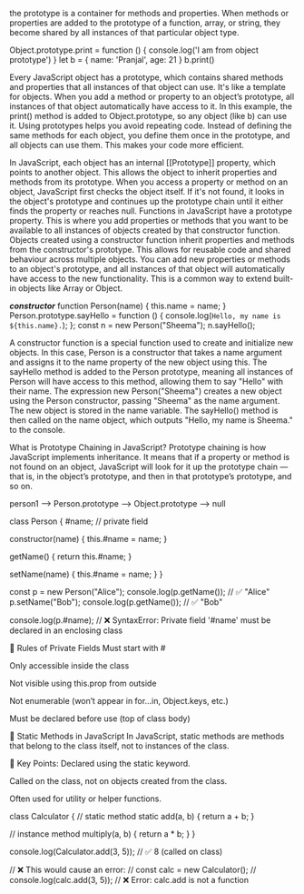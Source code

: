 the prototype is a container for methods and properties. When methods or properties are added to the prototype of a function, array, or string, they become shared by all instances of that particular object type. 

Object.prototype.print = function () {
    console.log('I am from object prototype')
}
let b = {
    name: 'Pranjal',
    age: 21
}
b.print()

Every JavaScript object has a prototype, which contains shared methods and properties that all instances of that object can use. It's like a template for objects.
When you add a method or property to an object’s prototype, all instances of that object automatically have access to it.
In this example, the print() method is added to Object.prototype, so any object (like b) can use it.
Using prototypes helps you avoid repeating code. Instead of defining the same methods for each object, you define them once in the prototype, and all objects can use them. This makes your code more efficient.

In JavaScript, each object has an internal [[Prototype]] property, which points to another object. This allows the object to inherit properties and methods from its prototype.
When you access a property or method on an object, JavaScript first checks the object itself. If it's not found, it looks in the object's prototype and continues up the prototype chain until it either finds the property or reaches null.
Functions in JavaScript have a prototype property. This is where you add properties or methods that you want to be available to all instances of objects created by that constructor function.
Objects created using a constructor function inherit properties and methods from the constructor's prototype. This allows for reusable code and shared behaviour across multiple objects.
You can add new properties or methods to an object's prototype, and all instances of that object will automatically have access to the new functionality. This is a common way to extend built-in objects like Array or Object.


***constructor***
function Person(name) {
    this.name = name;
}
Person.prototype.sayHello = function () {
    console.log(`Hello, my name is ${this.name}.`);
};
const n = new Person("Sheema");
n.sayHello();


A constructor function is a special function used to create and initialize new objects. In this case, Person is a constructor that takes a name argument and assigns it to the name property of the new object using this.
The sayHello method is added to the Person prototype, meaning all instances of Person will have access to this method, allowing them to say "Hello" with their name.
The expression new Person("Sheema") creates a new object using the Person constructor, passing "Sheema" as the name argument. The new object is stored in the name variable.
The sayHello() method is then called on the name object, which outputs "Hello, my name is Sheema." to the console.

What is Prototype Chaining in JavaScript?
Prototype chaining is how JavaScript implements inheritance. It means that if a property or method is not found on an object, JavaScript will look for it up the prototype chain — that is, in the object’s prototype, and then in that prototype’s prototype, and so on.

person1 --> Person.prototype --> Object.prototype --> null


class Person {
  #name; // private field

  constructor(name) {
    this.#name = name;
  }

  getName() {
    return this.#name;
  }

  setName(name) {
    this.#name = name;
  }
}

const p = new Person("Alice");
console.log(p.getName());   // ✅ "Alice"
p.setName("Bob");
console.log(p.getName());   // ✅ "Bob"

console.log(p.#name);       // ❌ SyntaxError: Private field '#name' must be declared in an enclosing class


🔹 Rules of Private Fields
Must start with #

Only accessible inside the class

Not visible using this.prop from outside

Not enumerable (won’t appear in for...in, Object.keys, etc.)

Must be declared before use (top of class body)

🔹 Static Methods in JavaScript
In JavaScript, static methods are methods that belong to the class itself, not to instances of the class.

📌 Key Points:
Declared using the static keyword.

Called on the class, not on objects created from the class.

Often used for utility or helper functions.

class Calculator {
  // static method
  static add(a, b) {
    return a + b;
  }

  // instance method
  multiply(a, b) {
    return a * b;
  }
}

console.log(Calculator.add(3, 5));  // ✅ 8 (called on class)

// ❌ This would cause an error:
// const calc = new Calculator();
// console.log(calc.add(3, 5)); // ❌ Error: calc.add is not a function
